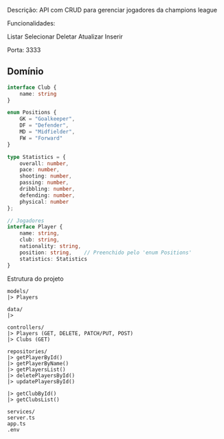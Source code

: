Descrição: API com CRUD para gerenciar jogadores da champions league

Funcionalidades:

Listar
Selecionar
Deletar
Atualizar
Inserir

Porta: 3333

## Domínio

```ts
interface Club {
    name: string
}

enum Positions {
    GK = "Goalkeeper",
    DF = "Defender",
    MD = "Midfielder",
    FW = "Forward"
}

type Statistics = {
    overall: number,
    pace: number,
    shooting: number,
    passing: number,
    dribbling: number,
    defending: number,
    physical: number
};

// Jogadores
interface Player {
    name: string,
    club: string,
    nationality: string,
    position: string,    // Preenchido pelo 'enum Positions'
    statistics: Statistics
}
```

Estrutura do projeto

```
models/
|> Players

data/
|> 

controllers/ 
|> Players (GET, DELETE, PATCH/PUT, POST)
|> Clubs (GET)

repositories/
|> getPlayerById()
|> getPlayerByName()
|> getPlayersList()
|> deletePlayersById()
|> updatePlayersById()

|> getClubById()
|> getClubsList()

services/
server.ts
app.ts
.env


```